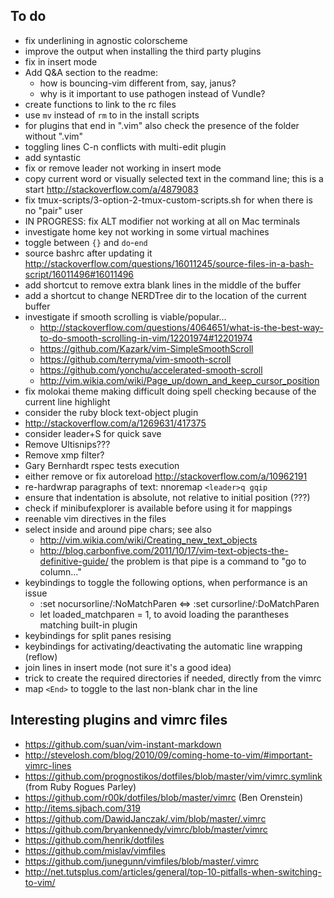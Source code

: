 To do
-----

* fix underlining in agnostic colorscheme
* improve the output when installing the third party plugins
* fix <F6> in insert mode
* Add Q&A section to the readme:
  - how is bouncing-vim different from, say, janus?
  - why is it important to use pathogen instead of Vundle?
* create functions to link to the rc files
* use `mv` instead of `rm` to in the install scripts
* for plugins that end in ".vim" also check the presence of the folder without ".vim"
* toggling lines C-n conflicts with multi-edit plugin
* add syntastic
* fix or remove leader not working in insert mode
* copy current word or visually selected text in the command line; this is a start <http://stackoverflow.com/a/4879083>
* fix tmux-scripts/3-option-2-tmux-custom-scripts.sh for when there is no "pair" user
* IN PROGRESS: fix ALT modifier not working at all on Mac terminals
* investigate home key not working in some virtual machines
* toggle between `{}` and `do`-`end`
* source bashrc after updating it <http://stackoverflow.com/questions/16011245/source-files-in-a-bash-script/16011496#16011496>
* add shortcut to remove extra blank lines in the middle of the buffer
* add a shortcut to change NERDTree dir to the location of the current buffer
* investigate if smooth scrolling is viable/popular...
  - <http://stackoverflow.com/questions/4064651/what-is-the-best-way-to-do-smooth-scrolling-in-vim/12201974#12201974>
  - <https://github.com/Kazark/vim-SimpleSmoothScroll>
  - <https://github.com/terryma/vim-smooth-scroll>
  - <https://github.com/yonchu/accelerated-smooth-scroll>
  - <http://vim.wikia.com/wiki/Page_up/down_and_keep_cursor_position>
* fix molokai theme making difficult doing spell checking because of the current line highlight
* consider the ruby block text-object plugin
* <http://stackoverflow.com/a/1269631/417375>
* consider leader+S for quick save
* Remove Ultisnips???
* Remove xmp filter?
* Gary Bernhardt rspec tests execution
* either remove or fix autoreload <http://stackoverflow.com/a/10962191>
* re-hardwrap paragraphs of text: nnoremap `<leader>q gqip`
* ensure that indentation is absolute, not relative to initial position (???)
* check if minibufexplorer is available before using it for mappings
* reenable vim directives in the files
* select inside and around pipe chars; see also
  - <http://vim.wikia.com/wiki/Creating_new_text_objects>
  - <http://blog.carbonfive.com/2011/10/17/vim-text-objects-the-definitive-guide/>
  the problem is that pipe is a command to "go to column..."
* keybindings to toggle the following options, when performance is an issue
  * :set nocursorline/:NoMatchParen <=> :set cursorline/:DoMatchParen
  * let loaded_matchparen = 1, to avoid loading the parantheses matching built-in plugin
* keybindings for split panes resising
* keybindings for activating/deactivating the automatic line wrapping (reflow)
* join lines in insert mode (not sure it's a good idea)
* trick to create the required directories if needed, directly from the vimrc
* map `<End>` to toggle to the last non-blank char in the line

Interesting plugins and vimrc files
-----------------------------------

* <https://github.com/suan/vim-instant-markdown>
* <http://stevelosh.com/blog/2010/09/coming-home-to-vim/#important-vimrc-lines>
* <https://github.com/prognostikos/dotfiles/blob/master/vim/vimrc.symlink> (from Ruby Rogues Parley)
* <https://github.com/r00k/dotfiles/blob/master/vimrc> (Ben Orenstein)
* <http://items.sjbach.com/319>
* <https://github.com/DawidJanczak/.vim/blob/master/.vimrc>
* <https://github.com/bryankennedy/vimrc/blob/master/vimrc>
* <https://github.com/henrik/dotfiles>
* <https://github.com/mislav/vimfiles>
* <https://github.com/junegunn/vimfiles/blob/master/.vimrc>
* <http://net.tutsplus.com/articles/general/top-10-pitfalls-when-switching-to-vim/>
